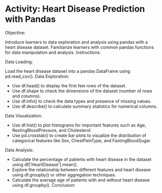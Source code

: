 
# Activity: Heart Disease Prediction with Pandas

Objective:

Introduce learners to data exploration and analysis using pandas with a heart disease dataset.
Familiarize learners with common pandas functions for data manipulation and analysis.
Instructions:

Data Loading:

Load the heart disease dataset into a pandas DataFrame using pd.read_csv().
Data Exploration:

- Use df.head() to display the first few rows of the dataset.
- Use df.shape to check the dimensions of the dataset (number of rows and columns).
- Use df.info() to check the data types and presence of missing values.
- Use df.describe() to calculate summary statistics for numerical columns.

Data Visualization:

- Use df.hist() to plot histograms for important features such as Age, RestingBloodPressure, and Cholesterol.
- Use pd.crosstab() to create bar plots to visualize the distribution of categorical features like Sex, ChestPainType, and FastingBloodSugar.

Data Analysis:

- Calculate the percentage of patients with heart disease in the dataset using df['HeartDisease'].mean().
- Explore the relationship between different features and heart disease using df.groupby() or other aggregation techniques.
- Calculate the average age of patients with and without heart disease using df.groupby().
Conclusion:

